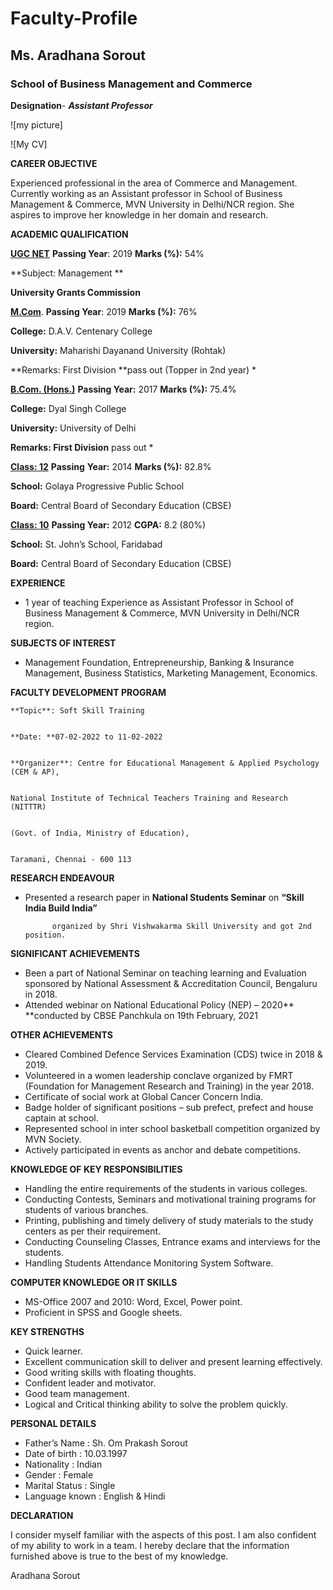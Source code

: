 # Faculty-Profile
## Ms. Aradhana Sorout
### School of Business Management and Commerce 
**Designation**- ***Assistant Professor***
  
  ![my picture] 
  
  ![My CV]
  
  **CAREER OBJECTIVE**

Experienced professional in the area of Commerce and Management. Currently working as an Assistant professor in School of Business Management & Commerce, MVN University in Delhi/NCR region. She aspires to improve her knowledge in her domain and research.

**ACADEMIC QUALIFICATION**

**<span style="text-decoration:underline;">UGC NET</span>**                               **Passing Year**: 2019                                      **Marks (%):** 54%

**Subject: Management **

**University Grants Commission**

**<span style="text-decoration:underline;">M.Com</span>**.                                 **Passing Year**: 2019                                        **Marks (%):** 76%

**College:** D.A.V. Centenary College 

**University:** Maharishi Dayanand University (Rohtak) 

**Remarks: First Division **pass out (Topper in 2nd year) *

**<span style="text-decoration:underline;">B.Com. (Hons.)</span>**                    **Passing Year:** 2017                                       **Marks (%):** 75.4%

**College:** Dyal Singh College

**University:** University of Delhi

**Remarks: First Division** pass out *

**<span style="text-decoration:underline;">Class: 12</span>**                              **Passing** **Year:** 2014                                        **Marks (%):** 82.8%

**School:** Golaya Progressive Public School

**Board:** Central Board of Secondary Education (CBSE)

**<span style="text-decoration:underline;">Class: 10</span>**                             **Passing Year:** 2012                                         **CGPA:** 8.2 (80%)

**School:** St. John’s School, Faridabad

**Board:** Central Board of Secondary Education (CBSE)

**EXPERIENCE**



* 1 year of teaching Experience as Assistant Professor in School of Business Management & Commerce, MVN University in Delhi/NCR region.

**SUBJECTS OF INTEREST**



* Management Foundation, Entrepreneurship, Banking & Insurance Management, Business Statistics, Marketing Management, Economics.

**FACULTY DEVELOPMENT PROGRAM**


    **Topic**: Soft Skill Training


    **Date: **07-02-2022 to 11-02-2022


    **Organizer**: Centre for Educational Management & Applied Psychology (CEM & AP),


    National Institute of Technical Teachers Training and Research (NITTTR)


    (Govt. of India, Ministry of Education),


    Taramani, Chennai - 600 113

**RESEARCH ENDEAVOUR**



* Presented a research paper in **National Students Seminar** on **“Skill India Build India”**

            organized by Shri Vishwakarma Skill University and got 2nd position. 

**SIGNIFICANT ACHIEVEMENTS**



* Been a part of National Seminar on teaching learning and Evaluation sponsored by National Assessment & Accreditation Council, Bengaluru in 2018.
* Attended webinar on National Educational Policy (NEP) – 2020** **conducted by CBSE Panchkula on 19th February, 2021

**OTHER ACHIEVEMENTS**



* Cleared Combined Defence Services Examination (CDS) twice in 2018 & 2019.
* Volunteered in a women leadership conclave organized by FMRT (Foundation for Management Research and Training) in the year 2018. 
* Certificate of social work at Global Cancer Concern India.
* Badge holder of significant positions – sub prefect, prefect and house captain at school.
* Represented school in inter school basketball competition organized by MVN Society.
* Actively participated in events as anchor and debate competitions.

**KNOWLEDGE OF KEY RESPONSIBILITIES**



* Handling the entire requirements of the students in various colleges.
* Conducting Contests, Seminars and motivational training programs for students of various branches.
* Printing, publishing and timely delivery of study materials to the study centers as per their requirement.
* Conducting Counseling Classes, Entrance exams and interviews for the students.
* Handling Students Attendance Monitoring System Software.

**COMPUTER KNOWLEDGE OR IT SKILLS**



* MS-Office 2007 and 2010: Word, Excel, Power point. 
* Proficient in SPSS and Google sheets.

**KEY STRENGTHS**



* Quick learner.
* Excellent communication skill to deliver and present learning effectively.
* Good writing skills with floating thoughts.
* Confident leader and motivator.
* Good team management.
* Logical and Critical thinking ability to solve the problem quickly.

**PERSONAL DETAILS**



* Father’s Name : Sh. Om Prakash Sorout 
* Date of birth : 10.03.1997
* Nationality : Indian
* Gender : Female
* Marital Status : Single 
* Language known : English & Hindi

**DECLARATION**

I consider myself familiar with the aspects of this post. I am also confident of my ability to work in a team. I hereby declare that the information furnished above is true to the best of my knowledge. 

Aradhana Sorout
